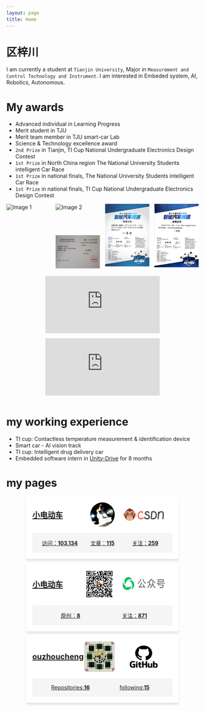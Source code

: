 ```yaml
---
layout: page
title: Home
---
```


# 区梓川

I am currently a student at `Tianjin University`, Major in `Measurement and Control Technology and Instrument`. I am interested in Embeded system, AI, Robotics, Autonomous. 

# My awards

- Advanced individual in Learning Progress 
- Merit student in TJU
- Merit team member in TJU smart-car Lab
- Science & Technology excellence award
- `2nd Prize` in Tianjin, TI Cup National Undergraduate Electronics Design Contest
- `1st Prize` in North China region The National University Students intelligent Car Race
- `1st Prize` in national finals, The National University Students intelligent Car Race
- `1st Prize` in national finals, TI Cup National Undergraduate Electronics Design Contest

<div class="image-grid">
    <div class="image-item">
        <img src="./img/a4_Certificate_front.jpg" alt="Image 1">
    </div>
    <div class="image-item image-group">
        <img src="./img/a5_Certificate_back.jpg" alt="Image 2">
        <img src="./img/a2_20EE_2nd_back.jpg" alt="Image 3">
    </div>
    <div class="image-item">
        <img src="./img/a6_Certificate_NationalFinals.jpg" alt="Image 4">
    </div>
    <div class="image-item">
        <img src="./img/a5_Certificate_NorthChina.jpg" alt="Image 5">
    </div>
</div>
  
<style>
    .image-grid {
      display: flex;
      flex-wrap: wrap;
      justify-content: space-between;
    }
    .image-item {
      width: calc(25% - 10px);
      margin-bottom: 20px;
    }
    .image-group {
      display: flex;
      flex-direction: column;
      justify-content: space-between;
    }
</style>


<div style="display: flex; flex-wrap: wrap; justify-content: center;">
    <div style="margin-bottom: 10px; width: 300px;">
        <iframe src="https://player.bilibili.com/player.html?bvid=BV1tL4y1T7xn&page=1" scrolling="no" border="0" frameborder="no" framespacing="0" allowfullscreen="true"> </iframe>
    </div>
    <div style="margin-bottom: 10px; width: 300px;">
        <iframe src="https://player.bilibili.com/player.html?bvid=BV13L411K7ex&page=1" scrolling="no" border="0" frameborder="no" framespacing="0" allowfullscreen="true"> </iframe>  </body>
    </div>
</div>

# my working experience

- TI cup: Contactless temperature measurement & identification device
- Smart car - AI vision track
- TI cup: Intelligent drug delivery car
- Embedded software intern in [Unity-Drive](https://www.unity-drive.com/index.html) for 8 months

# my pages

<div class="csdn-card">
  <a href="https://blog.csdn.net/weixin_46143152?type=blog" target="_blank">
    <div class="csdn-card-content">
      <div class="csdn-card-header">
        <div class="csdn-card-title">
          <h2>小电动车</h2>
        </div>
        <img src="./img/c2_CSDN_head.jpg" alt="">
        <img src="./img/c1_CSDN.png" alt="" style="width:120px;height:45px">
      </div>
      <div class="csdn-card-footer">
        <div class="csdn-card-stats">
          <p>访问：<span id="views">103,134</span></p>
          <p>文章：<span id="fans">115</span></p>
          <p>关注：<span id="fans">259</span></p>
        </div>
      </div>
    </div>
  </a>
</div>

<div class="csdn-card">
  <a href="https://mp.weixin.qq.com/s?__biz=MzIzMjUzODU5NQ==&mid=2247484596&idx=1&sn=a6222d74b122a2ef72d7f87ddfbf08c6&chksm=e8922c38dfe5a52e2a30e62df7f695d1518b12b9f88d00f8fc6fcd2f914d27a91a33f8f662ab#rd" target="_blank">
    <div class="csdn-card-content">
      <div class="csdn-card-header">
        <div class="csdn-card-title">
          <h2>小电动车</h2>
        </div>
        <img src="./img/b1_miniEcar.jpg" alt="" style="width:80px;height:auto;border-radius:5%;">
        <img src="./img/c4_WechatAccount.png" alt="" style="width:120px;height:50px;border-radius:5%;">
      </div>
      <div class="csdn-card-footer">
        <div class="csdn-card-stats">
          <p>原创：<span id="fans">8</span></p>
          <p>关注：<span id="fans">871</span></p>
        </div>
      </div>
    </div>
  </a>
</div>

<div class="csdn-card">
  <a href="https://github.com/ouzhoucheng" target="_blank">
    <div class="csdn-card-content">
      <div class="csdn-card-header">
        <div class="csdn-card-title">
          <h2>ouzhoucheng</h2>
        </div>
        <img src="./img/b2_Taiji_Bagua.gif" alt="" style="width:80px;height:auto;border-radius:10%;">
        <img src="./img/c3_GitHub.png" alt="" style="width:120px;height:60px;border-radius:5%;">
      </div>
      <div class="csdn-card-footer">
        <div class="csdn-card-stats">
          <p>Repositories:<span id="fans">16</span></p>
          <p>following:<span id="fans">15</span></p>
        </div>
      </div>
    </div>
  </a>
</div>

<style>
  .csdn-card {
    background-color: #fff;
    border:px solid #ccc;
    border-radius: 4px;
    box-shadow: 0 5px 5px rgba(0, 0, 0, 0.1);
    max-width: 400px;
    margin: 10px auto;
    overflow: hidden;
    transition: all 0.3s;
  }

  .csdn-card:hover {
    box-shadow: 0 4px 4px rgba(0, 0, 0, 0.2);
    transform: translateY(-2px);
  }

  .csdn-card-content {
    padding: 16px;
  }

  .csdn-card-header {
    display: flex;
    align-items: center;
    margin-bottom: 16px;
  }

  .csdn-card-header img {
    width: 64px;
    height: 64px;
    border-radius: 50%;
    margin-right: 16px;
  }

  .csdn-card-title {
    flex: 1;
  }
  .csdn-card-title h2 {
    margin: 0;
    font-size: 20px;
  }

  .csdn-card-footer {
    background-color: #f5f5f5;
    padding: 16px;
  }

  .csdn-card-stats {
    display: flex;
    flex-wrap: wrap;
  }

  .csdn-card-stats p {
    flex: 1;
    margin: 0;
    text-align: center;
  }

  .csdn-card-stats span {
    font-weight: bold;
  }
</style>